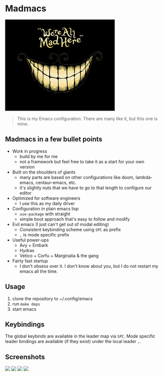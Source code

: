 # Madmacs

![img](assets/logo.png)

> This is my Emacs configuration. There are many like it, but this one is mine.

## Madmacs in a few bullet points
* Work in progress
  * build by me for me
  * not a framework but feel free to take it as a start for your own version
* Built on the shoulders of giants
  * many parts are based on other configurations like doom, lambda-emacs, centaur-emacs, etc.
  * it's slightly nuts that we have to go to that length to configure our editor
* Optimized for software engineers
  * I use this as my daily driver
* Configuration in plain emacs lisp
  * `use-package` with straight
  * simple boot approach that's easy to follow and modify
* Evil emacs (I just can't get out of modal editing)
  * Consistent keybinding scheme using `SPC` as prefix
  * `,` is mode specific prefix
* Useful power-ups
  * Avy + Embark
  * Hydras
  * Vetico + Corfu + Marginalia & the gang
* Fairly fast startup
  * I don't obsess over it. I don't know about you, but I do not restart my emacs all the time.


## Usage

1. clone the repository to ~/.config/emacs
2. run `make deps`
3. start emacs

## Keybindings

The global keybinds are available in the leader map via `SPC`.
Mode specific leader bindings are available (if they exist) under the local leader `,`.


## Screenshots
<img src="https://github.com/certainty/madmacs/assets/338957/d74304b2-3a2f-4f71-949e-a23bff07e17a" width=400px>

<img src="https://github.com/certainty/madmacs/assets/338957/ad5a5eda-d22e-41e7-9be0-e667b3c1c8d3" width=400px>


<img src="https://github.com/certainty/madmacs/assets/338957/77bc63dd-93dc-4f75-a81d-75327168c246" width=400px>



<img src="https://github.com/certainty/madmacs/assets/338957/478b536b-28c6-4572-a203-5aa9f7bf030b" width=400px>



